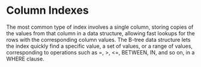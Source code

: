 # Column Indexes

The most common type of index involves a single column, storing copies of the values from that column in a data structure, allowing fast lookups for the rows with the corresponding column values. The B-tree data structure lets the index quickly find a specific value, a set of values, or a range of values, corresponding to operations such as =, >, <=, BETWEEN, IN, and so on, in a WHERE clause.
